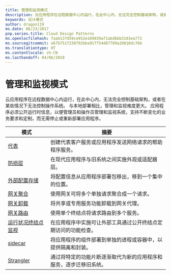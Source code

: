 ```yaml
---
title: 管理和监视模式
description: 云应用程序在远程数据中心内运行，在此中心内，无法完全控制基础架构，或者在某些情况下无法控制操作系统。 与本地部署相比，管理和监视难度更大。 应用程序必须公开运行时信息，以便管理员和操作员管理和监视系统，支持不断变化的业务要求和定制，而无需停止或重新部署应用程序。
keywords: 设计模式
author: dragon119
ms.date: 06/23/2017
pnp.series.title: Cloud Design Patterns
ms.openlocfilehash: faab137d59ce952e169839a71abdbbb3103ea772
ms.sourcegitcommit: e67b751f230792bba917754d67789a20810dc76b
ms.translationtype: HT
ms.contentlocale: zh-CN
ms.lasthandoff: 04/06/2018
---
```

# <a name="management-and-monitoring-patterns"></a>管理和监视模式

云应用程序在远程数据中心内运行，在此中心内，无法完全控制基础架构，或者在某些情况下无法控制操作系统。 与本地部署相比，管理和监视难度更大。 应用程序必须公开运行时信息，以便管理员和操作员管理和监视系统，支持不断变化的业务要求和定制，而无需停止或重新部署应用程序。


|                              模式                               |                                                              摘要                                                              |
|--------------------------------------------------------------------|-----------------------------------------------------------------------------------------------------------------------------------|
|                   [代表](../ambassador.md)                   |                 创建代表客户服务或应用程序发送网络请求的帮助程序服务。                 |
|        [防损层](../anti-corruption-layer.md)        |                       在现代应用程序与旧系统之间实施外观或适配器层。                       |
| [外部配置存储](../external-configuration-store.md) |                将配置信息从应用程序部署包移出，移到一个集中的位置。                |
|          [网关聚合](../gateway-aggregation.md)          |                          使用网关可将多个单独请求聚合成一个请求。                           |
|           [网关卸载](../gateway-offloading.md)           |                              将共享或专用服务功能卸载到网关代理。                              |
|              [网关路由](../gateway-routing.md)              |                                   使用单个终结点将请求路由到多个服务。                                    |
|   [运行状况终结点监视](../health-endpoint-monitoring.md)   |   在应用程序中实施可让外部工具通过公开终结点定期访问的功能检查。    |
|                      [sidecar](../sidecar.md)                      |         将应用程序的组件部署到单独的进程或容器中，以提供隔离和封装。          |
|                    [Strangler](../strangler.md)                    | 通过将特定的功能片断逐渐取代为新的应用程序和服务，逐步迁移旧系统。 |

